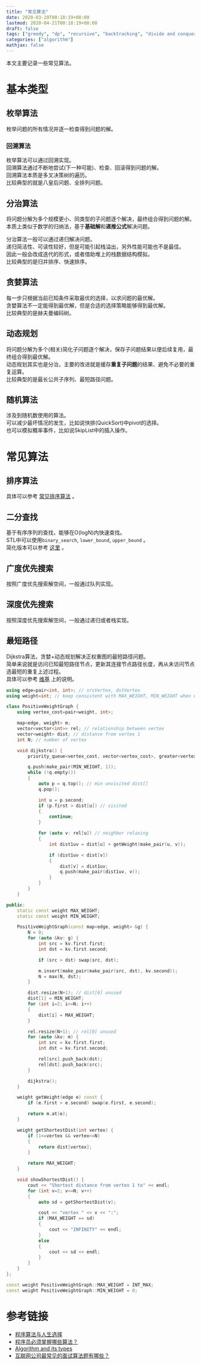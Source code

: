 ```yaml
---
title: "常见算法"
date: 2020-03-20T00:18:19+08:00
lastmod: 2020-04-21T00:18:19+08:00
draft: false
tags: ["greedy", "dp", "recursive", "backtracking", "divide and conquer", "random", "enumeration"]
categories: ["algorithm"]
mathjax: false
---
```


本文主要记录一些常见算法。  
<!--more-->

# 基本类型
## 枚举算法
枚举问题的所有情况并逐一检查得到问题的解。  

### 回溯算法
枚举算法可以通过回溯实现。  
回溯算法通过不断地尝试(下一种可能)、检查、回滚得到问题的解。  
回溯算法本质是多叉决策树的遍历。  
比较典型的就是八皇后问题、全排列问题。  

## 分治算法
将问题分解为多个规模更小、同类型的子问题逐个解决，最终组合得到问题的解。  
本质上类似于数学的归纳法，基于**基础解**和**递推公式**解决问题。  

分治算法一般可以通过递归解决问题。  
递归简洁性、可读性较好，但是可能引起栈溢出，另外性能可能也不是最佳。  
因此一般会改成迭代的形式，或者借助堆上的栈数据结构模拟。  
比较典型的是归并排序、快速排序。  

## 贪婪算法
每一步只根据当前已知条件采取最优的选择，以求问题的最优解。  
贪婪算法不一定能得到最优解，但是合适的选择策略能够得到最优解。  
比较典型的是赫夫曼编码树。  

## 动态规划
将问题分解为多个(相关)简化子问题逐个解决，保存子问题结果以便后续复用，最终组合得到最优解。  
动态规划其实也是分治，主要的改进就是缓存**重复子问题**的结果、避免不必要的重复运算。  
比较典型的是最长公共子序列、最短路径问题。  

## 随机算法
涉及到随机数使用的算法。  
可以减少最坏情况的发生，比如说快排(QuickSort)中pivot的选择。  
也可以模拟概率事件，比如说SkipList中的插入操作。  

# 常见算法

## 排序算法
具体可以参考 [常见排序算法](/post/常见排序算法/) 。  

## 二分查找
基于有序序列的查找，能够在O(logN)内快速查找。  
STL中可以使用`binary_search`, `lower_bound`, `upper_bound` 。  
简化版本可以参考 [这里](https://github.com/edward852/algorithm/tree/master/binary_search) 。  

## 广度优先搜索
按照广度优先搜索解空间，一般通过队列实现。  

## 深度优先搜索
按照深度优先搜索解空间，一般通过递归或者栈实现。  

## 最短路径
Dijkstra算法，贪婪+动态规划解决正权重图的最短路径问题。  
简单来说就是访问已知最短路径节点，更新其连接节点路径长度，再从未访问节点选最短的重复上述过程。  
具体可以参考 [维基](https://en.wikipedia.org/wiki/Dijkstra%27s_algorithm) 上的说明。  
```cpp
using edge=pair<int, int>; // srcVertex, dstVertex
using weight=int; // keep consistent with MAX_WEIGHT, MIN_WEIGHT when using double

class PositiveWeightGraph {
    using vertex_cost=pair<weight, int>;

    map<edge, weight> m;
    vector<vector<int>> rel; // relationship between vertex
    vector<weight> dist; // distance from vertex 1
    int N; // number of vertex

    void dijkstra() {
        priority_queue<vertex_cost, vector<vertex_cost>, greater<vertex_cost>> q;

        q.push(make_pair(MIN_WEIGHT, 1));
        while (!q.empty())
        {
            auto p = q.top(); // min unvisited dist[]
            q.pop();

            int u = p.second;
            if (p.first > dist[u]) // visited
            {
                continue;
            }

            for (auto v: rel[u]) // neighbor relaxing
            {
                int dist1uv = dist[u] + getWeight(make_pair(u, v));

                if (dist1uv < dist[v])
                {
                    dist[v] = dist1uv;
                    q.push(make_pair(dist1uv, v));
                }
            }
        }
    }

public:
    static const weight MAX_WEIGHT;
    static const weight MIN_WEIGHT;

    PositiveWeightGraph(const map<edge, weight> &g) {
        N = 0;
        for (auto &kv: g) {
            int src = kv.first.first;
            int dst = kv.first.second;

            if (src > dst) swap(src, dst);

            m.insert(make_pair(make_pair(src, dst), kv.second));
            N = max(N, dst);
        }

        dist.resize(N+1); // dist[0] unused
        dist[1] = MIN_WEIGHT;
        for (int i=2; i<=N; i++)
        {
            dist[i] = MAX_WEIGHT;
        }

        rel.resize(N+1); // rel[0] unused
        for (auto &kv: m) {
            int src = kv.first.first;
            int dst = kv.first.second;

            rel[src].push_back(dst);
            rel[dst].push_back(src);
        }

        dijkstra();
    }

    weight getWeight(edge e) const {
        if (e.first > e.second) swap(e.first, e.second);

        return m.at(e);
    }

    weight getShortestDist(int vertex) {
        if (1<=vertex && vertex<=N)
        {
            return dist[vertex];
        }

        return MAX_WEIGHT;
    }

    void showShortestDist() {
        cout << "Shortest distance from vertex 1 to" << endl;
        for (int v=2; v<=N; v++)
        {
            auto sd = getShortestDist(v);

            cout << "vertex " << v << ":";
            if (MAX_WEIGHT == sd)
            {
                cout << "INFINITY" << endl;
            }
            else
            {
                cout << sd << endl;
            }
        }
    }
};

const weight PositiveWeightGraph::MAX_WEIGHT = INT_MAX;
const weight PositiveWeightGraph::MIN_WEIGHT = 0;
```


# 参考链接
- [程序算法与人生选择](https://coolshell.cn/articles/8790.html) 
- [程序员必须掌握哪些算法？](https://www.zhihu.com/question/23148377)
- [Algorithm and its types](https://www.includehelp.com/data-structure-tutorial/algorithm-and-its-types.aspx)
- [互联网公司最常见的面试算法题有哪些？](https://www.zhihu.com/question/24964987)
